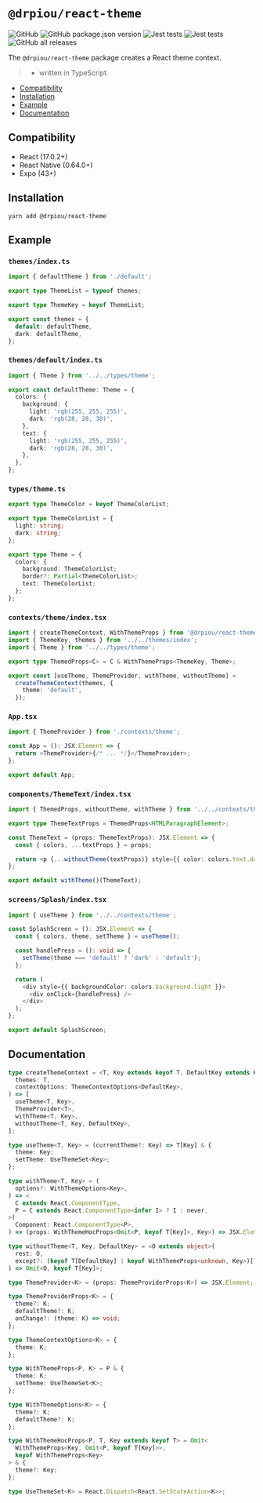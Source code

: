 # `@drpiou/react-theme`

![GitHub](https://img.shields.io/github/license/drpiou/react-theme)
![GitHub package.json version](https://img.shields.io/github/package-json/v/drpiou/react-theme)
![Jest tests](https://img.shields.io/badge/passed%20test-1-green)
![Jest tests](https://img.shields.io/badge/stage-experimental-important)
![GitHub all releases](https://img.shields.io/github/downloads/drpiou/react-theme/total)

The `@drpiou/react-theme` package creates a React theme context.

> - written in TypeScript.

<!--ts-->

- [Compatibility](#compatibility)
- [Installation](#installation)
- [Example](#example)
- [Documentation](#documentation)

<!--te-->

## Compatibility

- React (17.0.2+)
- React Native (0.64.0+)
- Expo (43+)

## Installation

```shell
yarn add @drpiou/react-theme
```

## Example

### `themes/index.ts`

```typescript jsx
import { defaultTheme } from './default';

export type ThemeList = typeof themes;

export type ThemeKey = keyof ThemeList;

export const themes = {
  default: defaultTheme,
  dark: defaultTheme,
};
```

### `themes/default/index.ts`

```typescript jsx
import { Theme } from '../../types/theme';

export const defaultTheme: Theme = {
  colors: {
    background: {
      light: 'rgb(255, 255, 255)',
      dark: 'rgb(28, 28, 30)',
    },
    text: {
      light: 'rgb(255, 255, 255)',
      dark: 'rgb(28, 28, 30)',
    },
  },
};
```

### `types/theme.ts`

```typescript jsx
export type ThemeColor = keyof ThemeColorList;

export type ThemeColorList = {
  light: string;
  dark: string;
};

export type Theme = {
  colors: {
    background: ThemeColorList;
    border?: Partial<ThemeColorList>;
    text: ThemeColorList;
  };
};
```

### `contexts/theme/index.tsx`

```typescript jsx
import { createThemeContext, WithThemeProps } from '@drpiou/react-theme';
import { ThemeKey, themes } from '../../themes/index';
import { Theme } from '../../types/theme';

export type ThemedProps<C> = C & WithThemeProps<ThemeKey, Theme>;

export const [useTheme, ThemeProvider, withTheme, withoutTheme] =
  createThemeContext(themes, {
    theme: 'default',
  });
```

### `App.tsx`

```typescript jsx
import { ThemeProvider } from './contexts/theme';

const App = (): JSX.Element => {
  return <ThemeProvider>{/* ... */}</ThemeProvider>;
};

export default App;
```

### `components/ThemeText/index.tsx`

```typescript jsx
import { ThemedProps, withoutTheme, withTheme } from '../../contexts/theme';

export type ThemeTextProps = ThemedProps<HTMLParagraphElement>;

const ThemeText = (props: ThemeTextProps): JSX.Element => {
  const { colors, ...textProps } = props;

  return <p {...withoutTheme(textProps)} style={{ color: colors.text.dark }} />;
};

export default withTheme()(ThemeText);
```

### `screens/Splash/index.tsx`

```typescript jsx
import { useTheme } from '../../contexts/theme';

const SplashScreen = (): JSX.Element => {
  const { colors, theme, setTheme } = useTheme();

  const handlePress = (): void => {
    setTheme(theme === 'default' ? 'dark' : 'default');
  };

  return (
    <div style={{ backgroundColor: colors.background.light }}>
      <div onClick={handlePress} />
    </div>
  );
};

export default SplashScreen;
```

## Documentation

```typescript jsx
type createThemeContext = <T, Key extends keyof T, DefaultKey extends Key>(
  themes: T,
  contextOptions: ThemeContextOptions<DefaultKey>,
) => [
  useTheme<T, Key>,
  ThemeProvider<T>,
  withTheme<T, Key>,
  withoutTheme<T, Key, DefaultKey>,
];

type useTheme<T, Key> = (currentTheme?: Key) => T[Key] & {
  theme: Key;
  setTheme: UseThemeSet<Key>;
};

type withTheme<T, Key> = (
  options?: WithThemeOptions<Key>,
) => <
  C extends React.ComponentType,
  P = C extends React.ComponentType<infer I> ? I : never,
>(
  Component: React.ComponentType<P>,
) => (props: WithThemeHocProps<Omit<P, keyof T[Key]>, Key>) => JSX.Element;

type withoutTheme<T, Key, DefaultKey> = <O extends object>(
  rest: O,
  except?: (keyof T[DefaultKey] | keyof WithThemeProps<unknown, Key>)[],
) => Omit<O, keyof T[Key]>;

type ThemeProvider<K> = (props: ThemeProviderProps<K>) => JSX.Element;

type ThemeProviderProps<K> = {
  theme?: K;
  defaultTheme?: K;
  onChange?: (theme: K) => void;
};

type ThemeContextOptions<K> = {
  theme: K;
};

type WithThemeProps<P, K> = P & {
  theme: K;
  setTheme: UseThemeSet<K>;
};

type WithThemeOptions<K> = {
  theme?: K;
  defaultTheme?: K;
};

type WithThemeHocProps<P, T, Key extends keyof T> = Omit<
  WithThemeProps<Key, Omit<P, keyof T[Key]>>,
  keyof WithThemeProps<Key>
> & {
  theme?: Key;
};

type UseThemeSet<K> = React.Dispatch<React.SetStateAction<K>>;
```
